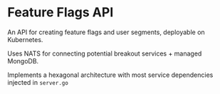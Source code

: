 # Feature Flags API


An API for creating feature flags and user segments, deployable on Kubernetes.

Uses NATS for connecting potential breakout services + managed MongoDB. 

Implements a hexagonal architecture with most service dependencies injected in `server.go` 